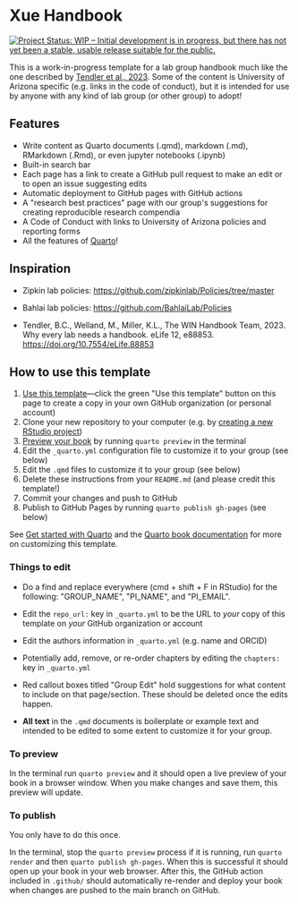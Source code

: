 # Xue Handbook

<!-- badges: start -->

[![Project Status: WIP – Initial development is in progress, but there has not yet been a stable, usable release suitable for the public.](https://www.repostatus.org/badges/latest/wip.svg)](https://www.repostatus.org/#wip)

<!-- badges: end -->

This is a work-in-progress template for a lab group handbook much like the one described by [Tendler et al., 2023](https://doi.org/10.7554/eLife.88853).
Some of the content is University of Arizona specific (e.g. links in the code of conduct), but it is intended for use by anyone with any kind of lab group (or other group) to adopt!

## Features

-   Write content as Quarto documents (.qmd), markdown (.md), RMarkdown (.Rmd), or even jupyter notebooks (.ipynb)
-   Built-in search bar
-   Each page has a link to create a GitHub pull request to make an edit or to open an issue suggesting edits
-   Automatic deployment to GitHub pages with GitHub actions
-   A "research best practices" page with our group's suggestions for creating reproducible research compendia
-   A Code of Conduct with links to University of Arizona policies and reporting forms
-   All the features of [Quarto](https://quarto.org/)!

## Inspiration

-   Zipkin lab policies: <https://github.com/zipkinlab/Policies/tree/master>

-   Bahlai lab policies: <https://github.com/BahlaiLab/Policies>

-   Tendler, B.C., Welland, M., Miller, K.L., The WIN Handbook Team, 2023.
    Why every lab needs a handbook.
    eLife 12, e88853.
    <https://doi.org/10.7554/eLife.88853>

## How to use this template

1.  [Use this template](https://docs.github.com/en/repositories/creating-and-managing-repositories/creating-a-repository-from-a-template)—click the green "Use this template" button on this page to create a copy in your own GitHub organization (or personal account)
2.  Clone your new repository to your computer (e.g. by [creating a new RStudio project](https://docs.posit.co/ide/user/ide/guide/tools/version-control.html#creating-a-new-project-based-on-a-remote-git-or-subversion-repository))
3.  [Preview your book](https://quarto.org/docs/books/#book-preview) by running `quarto preview` in the terminal
4.  Edit the `_quarto.yml` configuration file to customize it to your group (see below)
5.  Edit the `.qmd` files to customize it to your group (see below)
6.  Delete these instructions from your `README.md` (and please credit this template!)
7.  Commit your changes and push to GitHub
8.  Publish to GitHub Pages by running `quarto publish gh-pages` (see below)

See [Get started with Quarto](https://quarto.org/docs/get-started/) and the [Quarto book documentation](https://quarto.org/docs/books/) for more on customizing this template.

### Things to edit

-   Do a find and replace everywhere (cmd + shift + F in RStudio) for the following: "GROUP_NAME", "PI_NAME", and "PI_EMAIL".

-   Edit the `repo_url:` key in `_quarto.yml` to be the URL to *your* copy of this template on *your* GitHub organization or account

-   Edit the authors information in `_quarto.yml` (e.g. name and ORCID)

-   Potentially add, remove, or re-order chapters by editing the `chapters:` key in `_quarto.yml`

-   Red callout boxes titled "Group Edit" hold suggestions for what content to include on that page/section.
    These should be deleted once the edits happen.

-   **All text** in the `.qmd` documents is boilerplate or example text and intended to be edited to some extent to customize it for your group.

### To preview

In the terminal run `quarto preview` and it should open a live preview of your book in a browser window. 
When you make changes and save them, this preview will update.

### To publish

You only have to do this once.

In the terminal, stop the `quarto preview` process if it is running, run `quarto render` and then `quarto publish gh-pages`. 
When this is successful it should open up your book in your web browser.
After this, the GitHub action included in `.github/` should automatically re-render and deploy your book when changes are pushed to the main branch on GitHub.
